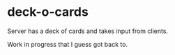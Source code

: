 # deck-o-cards
Server has a deck of cards and takes input from clients. 

Work in progress that I guess got back to.
